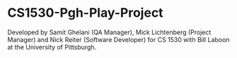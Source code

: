 # CS1530-Pgh-Play-Project
Developed by Samit Ghelani (QA Manager), Mick Lichtenberg (Project Manager) and Nick Reiter (Software Developer) for CS 1530 with Bill Laboon at the University of Pittsburgh.

